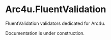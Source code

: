 # Arc4u.FluentValidation

FluentValidation validators dedicated for Arc4u.

Documentation is under construction.
